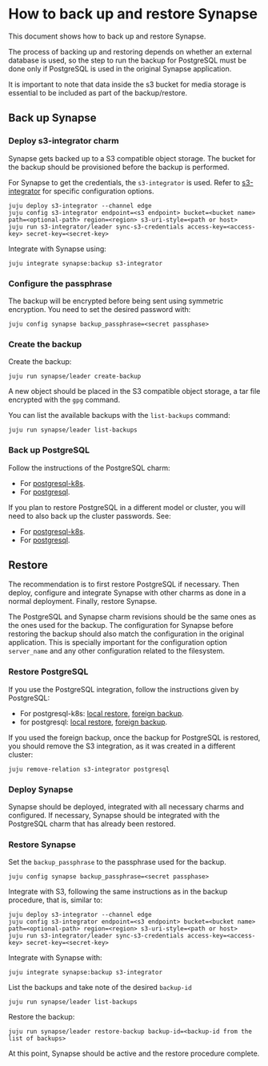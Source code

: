 # How to back up and restore Synapse

This document shows how to back up and restore Synapse.

The process of backing up and restoring depends on whether an external database
is used, so the step to run the backup for PostgreSQL must be done only if PostgreSQL
is used in the original Synapse application.

It is important to note that data inside the s3 bucket for media storage is essential
to be included as part of the backup/restore. 

## Back up Synapse

### Deploy s3-integrator charm

Synapse gets backed up to a S3 compatible object storage. The bucket for the backup should be provisioned before the backup is performed.

For Synapse to get the credentials, the `s3-integrator` is used. Refer to [s3-integrator](https://charmhub.io/s3-integrator/) for specific configuration options. 

```
juju deploy s3-integrator --channel edge
juju config s3-integrator endpoint=<s3 endpoint> bucket=<bucket name> path=<optional-path> region=<region> s3-uri-style=<path or host>
juju run s3-integrator/leader sync-s3-credentials access-key=<access-key> secret-key=<secret-key>
```

Integrate with Synapse using:

`juju integrate synapse:backup s3-integrator`

### Configure the passphrase

The backup will be encrypted before being sent using symmetric encryption. You need
to set the desired password with:
```
juju config synapse backup_passphrase=<secret passphase>
```

### Create the backup

Create the backup:
```
juju run synapse/leader create-backup
```

A new object should be placed in the S3 compatible object storage, a tar file encrypted with the `gpg` command.


You can list the available backups with the `list-backups` command:
```
juju run synapse/leader list-backups
```

### Back up PostgreSQL

Follow the instructions of the PostgreSQL charm:
 - For [postgresql-k8s](https://charmhub.io/postgresql-k8s/docs/h-create-and-list-backups).
 - For [postgresql](https://charmhub.io/postgresql/docs/h-create-and-list-backups).

If you plan to restore PostgreSQL in a different model or cluster, you will need
to also back up the cluster passwords. See:
 - For [postgresql-k8s](https://charmhub.io/postgresql-k8s/docs/h-migrate-cluster-via-restore).
 - For [postgresql](https://charmhub.io/postgresql/docs/h-migrate-cluster-via-restore).


## Restore

The recommendation is to first restore PostgreSQL if necessary. Then deploy,
configure and integrate Synapse with other charms as done in a normal deployment.
Finally, restore Synapse. 

The PostgreSQL and Synapse charm revisions should be the same ones as the ones used
for the backup. The configuration for Synapse before restoring the backup should also
match the configuration in the original application. This is specially important for 
the configuration option `server_name` and any other configuration related to the filesystem.


### Restore PostgreSQL


If you use the PostgreSQL integration, follow the instructions given by PostgreSQL:
 - For postgresql-k8s: [local restore](https://charmhub.io/postgresql/docs/h-restore-backup), [foreign backup](https://charmhub.io/postgresql/docs/h-migrate-cluster-via-restore).
 - for postgresql: [local restore](https://charmhub.io/postgresql/docs/h-restore-backup), [foreign backup](https://charmhub.io/postgresql/docs/h-migrate-cluster-via-restore).

If you used the foreign backup, once the backup for PostgreSQL is restored, you should remove the S3 integration,
as it was created in a different cluster:

```
juju remove-relation s3-integrator postgresql
```

### Deploy Synapse

Synapse should be deployed, integrated with all necessary charms and configured. If necessary, Synapse should be integrated with the PostgreSQL charm that
has already been restored.

### Restore Synapse


Set the `backup_passphrase` to the passphrase used for the backup.
```
juju config synapse backup_passphrase=<secret passphase>
```

Integrate with S3, following the same instructions as in the backup procedure, that is, similar to:

```
juju deploy s3-integrator --channel edge
juju config s3-integrator endpoint=<s3 endpoint> bucket=<bucket name> path=<optional-path> region=<region> s3-uri-style=<path or host>
juju run s3-integrator/leader sync-s3-credentials access-key=<access-key> secret-key=<secret-key>
```

Integrate with Synapse with:

`juju integrate synapse:backup s3-integrator`

List the backups and take note of the desired `backup-id`
```
juju run synapse/leader list-backups
```

Restore the backup:
```
juju run synapse/leader restore-backup backup-id=<backup-id from the list of backups>
```

At this point, Synapse should be active and the restore procedure complete.
